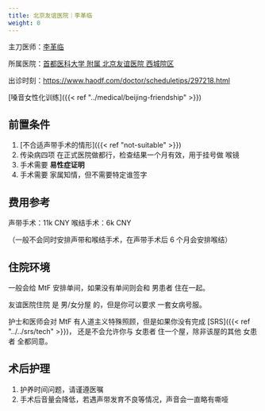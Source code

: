 ```yaml
---
title: 北京友谊医院｜李革临
weight: 0
---
```


主刀医师：[李革临](http://www.bfh.com.cn/Html/Doctors/Main/Index_272.html)

所属医院：[首都医科大学 附属 北京友谊医院 西城院区](https://amap.com/place/B000A11DA0)

出诊时刻：<https://www.haodf.com/doctor/scheduletips/297218.html>

[嗓音女性化训练]({{< ref "../medical/beijing-friendship" >}})

## 前置条件

1. [不合适声带手术的情形]({{< ref "not-suitable" >}})
1. 传染病四项 在正式医院做都行，检查结果一个月有效，用于挂号做 喉镜
1. 手术需要 **易性症证明**
1. 手术需要 家属知情，但不需要特定谁签字

## 费用参考

声带手术：11k CNY
喉结手术：6k CNY

（一般不会同时安排声带和喉结手术，在声带手术后 6 个月会安排喉结）

## 住院环境

一般会给 MtF 安排单间，如果没有单间则会和 男患者 住在一起。

友谊医院住院 是 男/女分屋 的，但是你可以要求 一套女病号服。

护士和医师会对 MtF 有人道主义特殊照顾，但是如果你没有完成 [SRS]({{< ref "../../srs/tech" >}})，
还是不会允许你与 女患者 住一个屋，除非该屋的其他 女患者 全都同意。

## 术后护理

1. 护养时间问题，请谨遵医嘱
1. 手术后音量会降低，若遇声带发育不良等情况，声音会一直略有嘶哑
